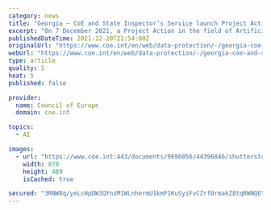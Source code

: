 ```yaml
---
category: news
title: "Georgia – CoE and State Inspector’s Service launch Project Action in the field of Artificial Intelligence and Personal Data Protection"
excerpt: "On 7 December 2021, a Project Action in the field of Artificial Intelligence and Personal Data Protection was launched to build the capacity of the State Inspector’s Service (Georgian Data Protection Authority) in the field of Artificial Intelligence."
publishedDateTime: 2021-12-20T21:54:00Z
originalUrl: "https://www.coe.int/en/web/data-protection/-/georgia-coe-and-state-inspector-s-service-launch-project-action-in-the-field-of-artificial-intelligence-and-personal-data-protection"
webUrl: "https://www.coe.int/en/web/data-protection/-/georgia-coe-and-state-inspector-s-service-launch-project-action-in-the-field-of-artificial-intelligence-and-personal-data-protection"
type: article
quality: 5
heat: 5
published: false

provider:
  name: Council of Europe
  domain: coe.int

topics:
  - AI

images:
  - url: "https://www.coe.int:443/documents/9696056/44396846/shutterstock_1487214959+AI+target_870-489.jpg/759a5b9d-cd5d-b581-c778-90ad6870fa56?t=1640018916000"
    width: 870
    height: 489
    isCached: true

secured: "3RNW8q/yeLcHpDW3QYnzM1WLnhermU1kmP1KuSyiFvCZrfOrmakZ8tqRWNQEYEnqJELwnlR/Ps6lLnuDjbCziuGrg2G22yWUyIb3kHdvdw8mAZl4jsM1AwZPIfYgZOd2Ap964iJOUZQuXfWqnpwKFlROAHvIeUWlv5f0dDHoYitBU5uSCc2+Dl76BP2/CrfcOVfbPmfs+XK5lG+qLcqaRRRb/YhDv4DCCIVp9xBGiTgAjMmRfXm1n+fltKqswEDADnZIonHIuWO8VejKxLppbiR3IDPgh4PKt1pM8NCt6FHfumCKF5KiqRjy1YAeFsA+0gjgvSe9/oNbK/RzToNrDuGjnx79C/LOo+otWgI7rp4=;KxEpzXIRyrlPPO1clvcvBg=="
---
```


